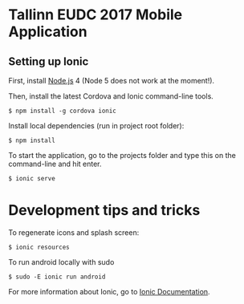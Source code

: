 # Tallinn EUDC 2017 Mobile Application

## Setting up Ionic

First, install [Node.js] 4 (Node 5 does not work at the moment!). 

Then, install the latest Cordova and Ionic command-line tools.
```
$ npm install -g cordova ionic
```
Install local dependencies (run in project root folder):
```
$ npm install
```

To start the application, go to the projects folder and type this on the command-line and hit enter.
```
$ ionic serve
```

# Development tips and tricks

To regenerate icons and splash screen:
```
$ ionic resources
```

To run android locally with sudo
```
$ sudo -E ionic run android
```

For more information about Ionic, go to [Ionic Documentation].

[Node.js]: <http://nodejs.org>
[Ionic Documentation]: <http://ionicframework.com/docs/>
